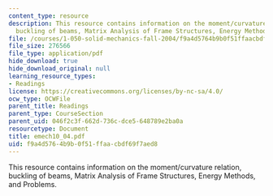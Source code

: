 ```yaml
---
content_type: resource
description: This resource contains information on the moment/curvature relation,
  buckling of beams, Matrix Analysis of Frame Structures, Energy Methods, and Problems.
file: /courses/1-050-solid-mechanics-fall-2004/f9a4d5764b9b0f51ffaacbdf69f7aed8_emech10_04.pdf
file_size: 276566
file_type: application/pdf
hide_download: true
hide_download_original: null
learning_resource_types:
- Readings
license: https://creativecommons.org/licenses/by-nc-sa/4.0/
ocw_type: OCWFile
parent_title: Readings
parent_type: CourseSection
parent_uid: 046f2c3f-662d-736c-dce5-648789e2ba0a
resourcetype: Document
title: emech10_04.pdf
uid: f9a4d576-4b9b-0f51-ffaa-cbdf69f7aed8
---
```

This resource contains information on the moment/curvature relation, buckling of beams, Matrix Analysis of Frame Structures, Energy Methods, and Problems.